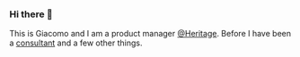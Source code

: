 ### Hi there 👋

This is Giacomo and I am a product manager [@Heritage](heritageholdings.co). Before I have been a [consultant](https://www.economist.com/leaders/2022/10/05/do-mckinsey-and-other-consultants-do-anything-useful) and a few other things. 

<!--
**Giaccam/giaccam** is a ✨ _special_ ✨ repository because its `README.md` (this file) appears on your GitHub profile.

Here are some ideas to get you started:

- 🔭 I’m currently working on ...
- 🌱 I’m currently learning ...
- 👯 I’m looking to collaborate on ...
- 🤔 I’m looking for help with ...
- 💬 Ask me about ...
- 📫 How to reach me: ...
- 😄 Pronouns: ...
- ⚡ Fun fact: ...
-->
